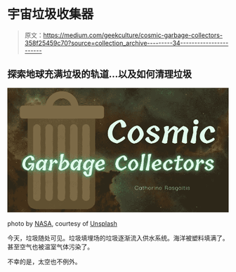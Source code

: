 # 宇宙垃圾收集器

> 原文：<https://medium.com/geekculture/cosmic-garbage-collectors-358f25459c70?source=collection_archive---------34----------------------->

## 探索地球充满垃圾的轨道…以及如何清理垃圾

![](img/d63b362e0d9dc93e0ac3896cb7a4c22e.png)

photo by [NASA](https://unsplash.com/@nasa), courtesy of [Unsplash](https://unsplash.com/photos/-hI5dX2ObAs)

今天，垃圾随处可见。垃圾填埋场的垃圾逐渐流入供水系统。海洋被塑料填满了。甚至空气也被温室气体污染了。

不幸的是，太空也不例外。